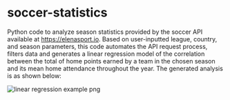 # soccer-statistics
Python code to analyze season statistics provided by the soccer API available at https://elenasport.io. Based on user-inputted league, country, and season parameters, this code automates the API request process, filters data and generates a linear regression model of the correlation between the total of home points earned by a team in the chosen season and its mean home attendance throughout the year.
The generated analysis is as shown below:

![linear regression example png](https://user-images.githubusercontent.com/91127693/149636084-b6e0b9cc-fc0b-44ad-93d3-f46141100277.png)
